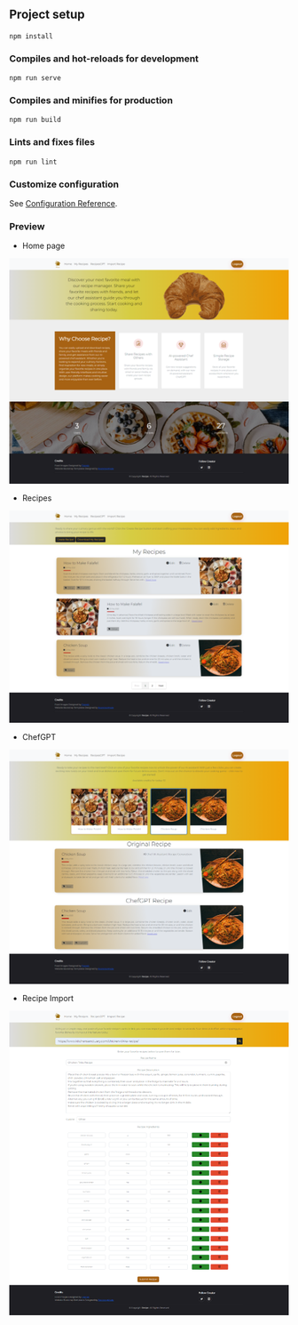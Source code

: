 

## Project setup
```
npm install
```

### Compiles and hot-reloads for development
```
npm run serve
```

### Compiles and minifies for production
```
npm run build
```

### Lints and fixes files
```
npm run lint
```

### Customize configuration
See [Configuration Reference](https://cli.vuejs.org/config/).

### Preview

* Home page

![](screenshots/screencapture-recipe-manager-sx8q4-ondigitalocean-app-2023-06-20-21_43_09.png)
* Recipes

![](screenshots/screencapture-recipe-manager-sx8q4-ondigitalocean-app-2023-06-20-21_43_28.png)
* ChefGPT

![](screenshots/screencapture-recipe-manager-sx8q4-ondigitalocean-app-2023-06-20-21_44_10.png)
* Recipe Import

![](screenshots/screencapture-recipe-manager-sx8q4-ondigitalocean-app-2023-06-20-21_44_33.png)